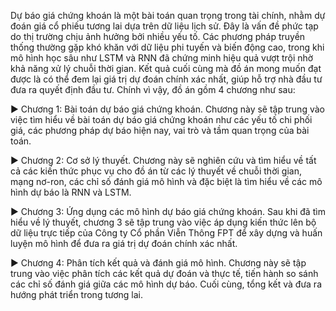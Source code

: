 Dự báo giá chứng khoán là một bài toán quan trọng trong tài chính, nhằm dự đoán giá cổ phiếu tương lai dựa trên dữ liệu lịch sử. Đây là vấn đề phức tạp do thị trường
chịu ảnh hưởng bởi nhiều yếu tố. Các phương pháp truyền thống thường gặp khó khăn với dữ liệu phi tuyến và biến động cao, trong khi mô hình học sâu như LSTM và RNN đã 
chứng minh hiệu quả vượt trội nhờ khả năng xử lý chuỗi thời gian. Kết quả cuối cùng mà đồ án mong muốn đạt được là có thể đem lại giá trị dự đoán chính xác nhất, giúp 
hỗ trợ nhà đầu tư đưa ra quyết định đầu tư. Chính vì vậy, đồ án gồm 4 chương như sau:

▶ Chương 1: Bài toán dự báo giá chứng khoán. Chương này sẽ tập trung vào việc tìm hiểu về bài toán dự báo giá chứng khoán như các yếu tố chi phối giá, các phương pháp 
dự báo hiện nay, vai trò và tầm quan trọng của bài toán.

▶ Chương 2: Cơ sở lý thuyết. Chương này sẽ nghiên cứu và tìm hiểu về tất cả các kiến thức phục vụ cho đồ án từ các lý thuyết về chuỗi thời gian, mạng nơ-ron, các chỉ 
số đánh giá mô hình và đặc biệt là tìm hiểu về các mô hình dự báo là RNN và LSTM.

▶ Chương 3: Ứng dụng các mô hình dự báo giá chứng khoán. Sau khi đã tìm hiểu về lý thuyết, chương 3 sẽ tập trung vào việc áp dụng kiến thức lên bộ dữ liệu trực tiếp của
Công ty Cổ phần Viễn Thông FPT để xây dựng và huấn luyện mô hình để đưa ra giá trị dự đoán chính xác nhất.

▶ Chương 4: Phân tích kết quả và đánh giá mô hình. Chương này sẽ tập trung vào việc phân tích các kết quả dự đoán và thực tế, tiến hành so sánh các chỉ số đánh giá giữa 
các mô hình dự báo. Cuối cùng, tổng kết và đưa ra hướng phát triển trong tương lai.
